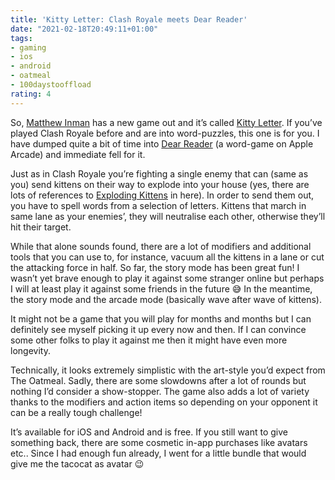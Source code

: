 ```yaml
---
title: 'Kitty Letter: Clash Royale meets Dear Reader'
date: "2021-02-18T20:49:11+01:00"
tags:
- gaming
- ios
- android
- oatmeal
- 100daystooffload
rating: 4
---
```


So, [Matthew Inman](https://theoatmeal.com/) has a new game out and it’s called [Kitty Letter](https://theoatmeal.com/blog/free_game). If you’ve played Clash Royale before and are into word-puzzles, this one is for you. I have dumped quite a bit of time into [Dear Reader](https://www.dearreadergame.com/) (a word-game on Apple Arcade) and immediate fell for it.

Just as in Clash Royale you’re fighting a single enemy that can (same as you) send kittens on their way to explode into your house (yes, there are lots of references to [Exploding Kittens](https://explodingkittens.com/) in here). In order to send them out, you have to spell words from a selection of letters. Kittens that march in same lane as your enemies’, they will neutralise each other, otherwise they’ll hit their target.

While that alone sounds found, there are a lot of modifiers and additional tools that you can use to, for instance, vacuum all the kittens in a lane or cut the attacking force in half. So far, the story mode has been great fun! I wasn’t yet brave enough to play it against some stranger online but perhaps I will at least play it against some friends in the future 😅 In the meantime, the story mode and the arcade mode (basically wave after wave of kittens).

It might not be a game that you will play for months and months but I can definitely see myself picking it up every now and then. If I can convince some other folks to play it against me then it might have even more longevity.

Technically, it looks extremely simplistic with the art-style you’d expect from The Oatmeal. Sadly, there are some slowdowns after a lot of rounds but nothing I’d consider a show-stopper. The game also adds a lot of variety thanks to the modifiers and action items so depending on your opponent it can be a really tough challenge!

It’s available for iOS and Android and is free. If you still want to give something back, there are some cosmetic in-app purchases like avatars etc.. Since I had enough fun already, I went for a little bundle that would give me the tacocat as avatar 😉
